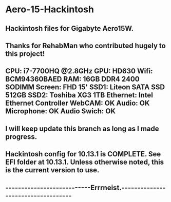 # Aero-15-Hackintosh
Hackintosh files for Gigabyte Aero15W.
------------------------------------------------------------------------
Thanks for RehabMan who contributed hugely to this project!
------------------------------------------------------------------------
CPU: i7-7700HQ @2.8GHz
GPU: HD630
Wifi: BCM94360BAED
RAM: 16GB DDR4 2400 SODIMM
Screen: FHD 15'
SSD1: Liteon SATA SSD 512GB
SSD2: Toshiba XG3 1TB
Ethernet: Intel Ethernet Controller
WebCAM: OK
Audio: OK
Microphone: OK
Audio Swich: OK
------------------------------------------------------------------------
I will keep update this branch as long as I made progress.
------------------------------------------------------------------------
Hackintosh config for 10.13.1 is COMPLETE. See EFI folder at 10.13.1.
Unless otherwise noted, this is the current version to use.
------------------------------------------------------------------------
---------------------------Errrneist.-----------------------------------
------------------------------------------------------------------------
